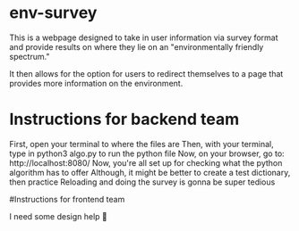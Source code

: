 # env-survey
This is a webpage designed to take in user information via survey format and provide results on where they lie on an "environmentally friendly spectrum."

It then allows for the option for users to redirect themselves to a page that provides more information on the environment.

# Instructions for backend team

First, open your terminal to where the files are
Then, with your terminal, type in python3 algo.py to run the python file
Now, on your browser, go to:  http://localhost:8080/
Now, you're all set up for checking what the python algorithm has to offer
Although, it might be better to create a test dictionary, then practice
Reloading and doing the survey is gonna be super tedious

#Instructions for frontend team

I need some design help 🥺
